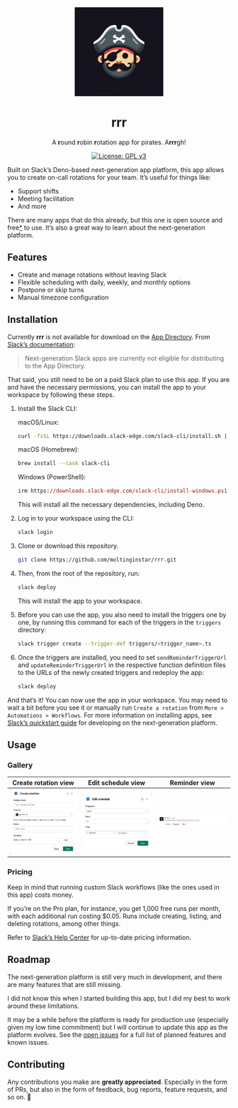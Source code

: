 <div align="center">
  <img
    src="assets/icon.png"
    alt="rrr logo"
    width="200"
  />

  <h1>rrr</h1>

  <p>A <strong>r</strong>ound <strong>r</strong>obin <strong>r</strong>otation app for pirates. A<strong>rrr</strong>gh!</p>

[![License: GPL v3](https://img.shields.io/badge/License-GPLv3-blue.svg)](https://www.gnu.org/licenses/gpl-3.0)

</div>

Built on Slack’s Deno-based next-generation app platform, this app allows you to create on-call rotations for your team. It’s useful for things like:

- Support shifts
- Meeting facilitation
- And more

There are many apps that do this already, but this one is open source and free[\*](#pricing) to use. It’s also a great way to learn about the next-generation platform.

## Features

- Create and manage rotations without leaving Slack
- Flexible scheduling with daily, weekly, and monthly options
- Postpone or skip turns
- Manual timezone configuration

## Installation

Currently **rrr** is not available for download on the [App Directory][Slack App Directory]. From [Slack’s documentation][Slack App Directory docs]:

> Next-generation Slack apps are currently not eligible for distributing to the App Directory.

That said, you still need to be on a paid Slack plan to use this app. If you are and have the necessary permissions, you can install the app to your workspace by following these steps.

1. Install the Slack CLI:

   macOS/Linux:

   ```sh
   curl -fsSL https://downloads.slack-edge.com/slack-cli/install.sh | bash # or zsh
   ```

   macOS (Homebrew):

   ```sh
   brew install --cask slack-cli
   ```

   Windows (PowerShell):

   ```ps
   irm https://downloads.slack-edge.com/slack-cli/install-windows.ps1 | iex
   ```

   This will install all the necessary dependencies, including Deno.

2. Log in to your workspace using the CLI:

   ```sh
   slack login
   ```

3. Clone or download this repository.

   ```sh
   git clone https://github.com/moltinginstar/rrr.git
   ```

4. Then, from the root of the repository, run:

   ```sh
   slack deploy
   ```

   This will install the app to your workspace.

5. Before you can use the app, you also need to install the triggers one by one, by running this command for each of the triggers in the `triggers` directory:

   ```sh
   slack trigger create --trigger-def triggers/<trigger_name>.ts
   ```

6. Once the triggers are installed, you need to set `sendReminderTriggerUrl` and `updateReminderTriggerUrl` in the respective function definition files to the URLs of the newly created triggers and redeploy the app:

   ```sh
   slack deploy
   ```

And that’s it! You can now use the app in your workspace. You may need to wait a bit before you see it or manually run `Create a rotation` from `More > Automations > Workflows`.
For more information on installing apps, see [Slack’s quickstart guide][Slack next-gen platform dev guide] for developing on the next-generation platform.

## Usage

### Gallery

| Create rotation view                                | Edit schedule view                              | Reminder view                         |
| --------------------------------------------------- | ----------------------------------------------- | ------------------------------------- |
| ![Create rotation view](assets/create_rotation.png) | ![Edit schedule view](assets/edit_schedule.png) | ![Reminder view](assets/reminder.png) |

### Pricing

Keep in mind that running custom Slack workflows (like the ones used in this app) costs money.

If you’re on the Pro plan, for instance, you get 1,000 free runs per month, with each additional run costing $0.05. Runs include creating, listing, and deleting rotations, among other things.

Refer to [Slack’s Help Center][Slack custom workflow pricing] for up-to-date pricing information.

## Roadmap

The next-generation platform is still very much in development, and there are many features that are still missing.

I did not know this when I started building this app, but I did my best to work around these limitations.

It may be a while before the platform is ready for production use (especially given my low time commitment) but I will continue to update this app as the platform evolves. See the [open issues][Open issues] for a full list of planned features and known issues.

## Contributing

Any contributions you make are **greatly appreciated**. Especially in the form of PRs, but also in the form of feedback, bug reports, feature requests, and so on. 🤗

[Open issues]: https://github.com/moltinginstar/rrr/issues
[Slack App Directory]: https://slack.com/apps
[Slack App Directory docs]: https://web.archive.org/web/20240118150053/https://api.slack.com/reference/slack-apps/directory-submission-checklist
[Slack next-gen platform dev guide]: https://api.slack.com/automation/quickstart
[Slack custom workflow pricing]: https://slack.com/help/articles/15363357403411-Guide-to-Slack-platform-features-and-pricing
